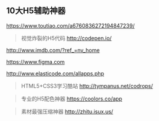 ## 10大H5辅助神器
https://www.toutiao.com/a6760836272194847239/

>视觉炸裂的H5代码
http://codepen.io/

http://www.imdb.com/?ref_=nv_home

https://www.figma.com

http://www.elasticode.com/allapps.php

>HTML5+CSS3学习酷站
http://tympanus.net/codrops/

>专业的H5配色神器
https://coolors.co/app

>素材最强压缩神器
http://zhitu.isux.us/
